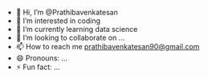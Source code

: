 - 👋 Hi, I’m @Prathibavenkatesan
- 👀 I’m interested in coding
- 🌱 I’m currently learning data science
- 💞️ I’m looking to collaborate on ...
- 📫 How to reach me prathibavenkatesan90@gmail.com
- 😄 Pronouns: ...
- ⚡ Fun fact: ...

<!---
Prathibavenkatesan/Prathibavenkatesan is a ✨ special ✨ repository because its `README.md` (this file) appears on your GitHub profile.
You can click the Preview link to take a look at your changes.
--->
